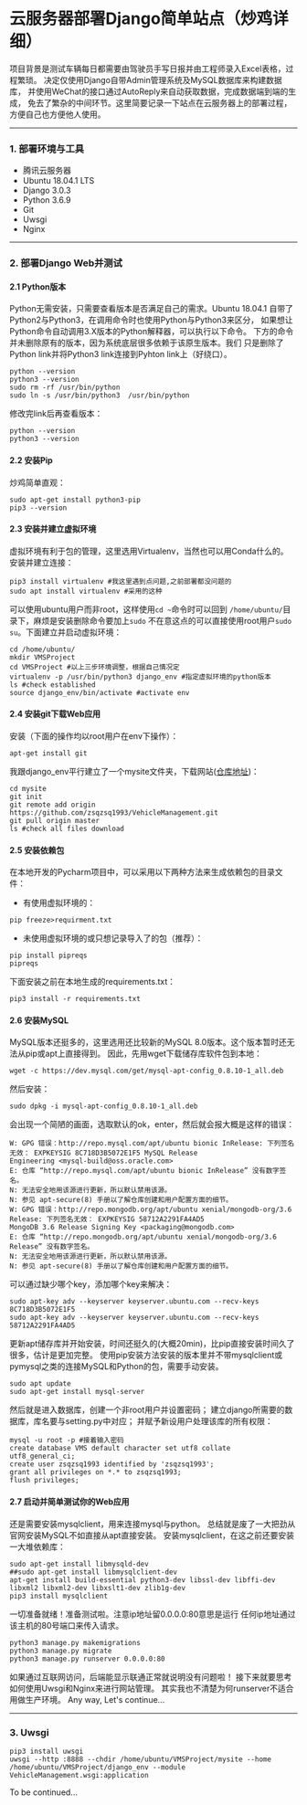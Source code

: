 # 云服务器部署Django简单站点（炒鸡详细）
项目背景是测试车辆每日都需要由驾驶员手写日报并由工程师录入Excel表格，过程繁琐。
决定仅使用Django自带Admin管理系统及MySQL数据库来构建数据库，
并使用WeChat的接口通过AutoReply来自动获取数据，完成数据端到端的生成，
免去了繁杂的中间环节。这里简要记录一下站点在云服务器上的部署过程，
方便自己也方便他人使用。
***  
### 1. 部署环境与工具
* 腾讯云服务器
* Ubuntu 18.04.1 LTS
* Django 3.0.3
* Python 3.6.9
* Git
* Uwsgi
* Nginx
***
### 2. 部署Django Web并测试
#### 2.1 Python版本
Python无需安装，只需要查看版本是否满足自己的需求。Ubuntu 18.04.1
自带了Python2与Python3，在调用命令时也使用Python与Python3来区分，
如果想让Python命令自动调用3.X版本的Python解释器，可以执行以下命令。
下方的命令并未删除原有的版本，因为系统底层很多依赖于该原生版本。我们
只是删除了Python link并将Python3 link连接到Pyhton link上（好绕口）。
```
python --version
python3 --version
sudo rm -rf /usr/bin/python
sudo ln -s /usr/bin/python3  /usr/bin/python
```
修改完link后再查看版本：
```
python --version
python3 --version
```
#### 2.2 安装Pip
炒鸡简单直观：
```
sudo apt-get install python3-pip
pip3 --version
```
#### 2.3 安装并建立虚拟环境
虚拟环境有利于包的管理，这里选用Virtualenv，当然也可以用Conda什么的。  
安装并建立连接：  
```
pip3 install virtualenv #我这里遇到点问题,之前部署都没问题的
sudo apt install virtualenv #采用的这种
```  
可以使用ubuntu用户而非root，这样使用```cd ~```命令时可以回到
```/home/ubuntu/```目录下，麻烦是安装删除命令要加上```sudo``` 
不在意这点的可以直接使用root用户```sudo su```。下面建立并启动虚拟环境：
```
cd /home/ubuntu/
mkdir VMSProject
cd VMSProject #以上三步环境调整，根据自己情况定
virtualenv -p /usr/bin/python3 django_env #指定虚拟环境的python版本
ls #check established
source django_env/bin/activate #activate env
```
#### 2.4 安装git下载Web应用
安装（下面的操作均以root用户在env下操作）：
 ```
 apt-get install git
 ```
 我跟django_env平行建立了一个mysite文件夹，下载网站([仓库地址](https://github.com/zsqzsq1993/VehicleManagement))：
 ```
 cd mysite
 git init
 git remote add origin https://github.com/zsqzsq1993/VehicleManagement.git
 git pull origin master
 ls #check all files download
 ```
 #### 2.5 安装依赖包
 在本地开发的Pycharm项目中，可以采用以下两种方法来生成依赖包的目录文件：
 * 有使用虚拟环境的：
 ```
 pip freeze>requirment.txt
 ```
 * 未使用虚拟环境的或只想记录导入了的包（推荐）：
 ```
 pip install pipreqs
 pipreqs 
 ```
下面安装之前在本地生成的requirements.txt：
```
pip3 install -r requirements.txt
```
#### 2.6 安装MySQL
MySQL版本还挺多的，这里选用还比较新的MySQL 8.0版本。这个版本暂时还无法从pip或apt上直接得到。
因此，先用wget下载储存库软件包到本地：
```
wget -c https://dev.mysql.com/get/mysql-apt-config_0.8.10-1_all.deb

```
然后安装：
```
sudo dpkg -i mysql-apt-config_0.8.10-1_all.deb
```
会出现一个简陋的画面，选取默认的ok，enter，然后就会报大概是这样的错误：
```
W: GPG 错误：http://repo.mysql.com/apt/ubuntu bionic InRelease: 下列签名无效： EXPKEYSIG 8C718D3B5072E1F5 MySQL Release
Engineering <mysql-build@oss.oracle.com>
E: 仓库 “http://repo.mysql.com/apt/ubuntu bionic InRelease” 没有数字签名。
N: 无法安全地用该源进行更新，所以默认禁用该源。
N: 参见 apt-secure(8) 手册以了解仓库创建和用户配置方面的细节。
W: GPG 错误：http://repo.mongodb.org/apt/ubuntu xenial/mongodb-org/3.6 Release: 下列签名无效： EXPKEYSIG 58712A2291FA4AD5
MongoDB 3.6 Release Signing Key <packaging@mongodb.com>
E: 仓库 “http://repo.mongodb.org/apt/ubuntu xenial/mongodb-org/3.6 Release” 没有数字签名。
N: 无法安全地用该源进行更新，所以默认禁用该源。
N: 参见 apt-secure(8) 手册以了解仓库创建和用户配置方面的细节。
```
可以通过缺少哪个key，添加哪个key来解决：
```
sudo apt-key adv --keyserver keyserver.ubuntu.com --recv-keys 8C718D3B5072E1F5
sudo apt-key adv --keyserver keyserver.ubuntu.com --recv-keys 58712A2291FA4AD5
```
更新apt储存库并开始安装，时间还挺久的(大概20min)，比pip直接安装时间久了很多，估计是更加完整。
使用pip安装方法安装的版本里并不带mysqlclient或pymysql之类的连接MySQL和Python的包，需要手动安装。
```
sudo apt update
sudo apt-get install mysql-server
```
然后就是进入数据库，创建一个非root用户并设置密码；
建立django所需要的数据库，库名要与setting.py中对应；
并赋予新设用户处理该库的所有权限：
```
mysql -u root -p #接着输入密码
create database VMS default character set utf8 collate utf8_general_ci;
create user zsqzsq1993 identified by 'zsqzsq1993';
grant all privileges on *.* to zsqzsq1993;
flush privileges;
```
#### 2.7 启动并简单测试你的Web应用
还是需要安装mysqlclient，用来连接mysql与python。
总结就是废了一大把劲从官网安装MySQL不如直接从apt直接安装。
安装mysqlclient，在这之前还要安装一大堆依赖库：
```
sudo apt-get install libmysqld-dev
##sudo apt-get install libmysqlclient-dev
apt-get install build-essential python3-dev libssl-dev libffi-dev libxml2 libxml2-dev libxslt1-dev zlib1g-dev
pip3 install mysqlclient
```
一切准备就绪！准备测试啦。注意ip地址留0.0.0.0:80意思是运行
任何ip地址通过该主机的80号端口来传入请求。
```
python3 manage.py makemigrations
python3 manage.py migrate
python3 manage.py runserver 0.0.0.0:80
```
如果通过互联网访问，后端能显示联通正常就说明没有问题啦！
接下来就要思考如何使用Uwsgi和Nginx来进行网站管理。
其实我也不清楚为何runserver不适合用做生产环境。
Any way, Let's continue...
***
### 3. Uwsgi
```
pip3 install uwsgi
uwsgi --http :8888 --chdir /home/ubuntu/VMSProject/mysite --home /home/ubuntu/VMSProject/django_env --module VehicleManagement.wsgi:application
```
To be continued...
